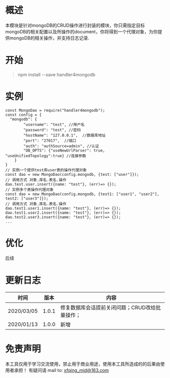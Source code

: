 # 概述
本模块是针对mongoDB的CRUD操作进行封装的模块，你只需指定目标mongoDB的相关配置以及所操作的document，你将得到一个代理对象，为你提供mongoDB的相关操作，并支持日志记录.
# 开始
> npm install --save handler4mongodb
# 实例
```
const MongoDao = require("handler4mongodb");
const config = {
  "mongodb": {
		"username": "test", //用户名
		"password": "test", //密码
		"hostName": "127.0.0.1",  //数据库地址
		"port": "27017",  //端口
		"auth": "authSource=admin", //认证
		"DB_OPTS": {"useNewUrlParser": true, "useUnifiedTopology":true} //连接参数
	}
}
// 实例一个提供test库user表的操作代理对象
const dao = new MongoDao(config.mongodb, {test: ["user"]});
// 调用方式 对象.库名.表名.操作
dao.test.user.insert({name: "test"}, (err)=> {});
// 实例多个表操作代理对象
const dao = new MongoDao(config.mongodb, {test1: ["user1", "user2"], test2: ["user3"]});
// 调用方式 对象.库名.表名.操作
dao.test1.user1.insert({name: "test"}, (err)=> {});
dao.test1.user2.insert({name: "test"}, (err)=> {});
dao.test2.user3.insert({name: "test"}, (err)=> {});
...
```
# 优化
后续
# 更新日志
时间|版本|内容
--|--|--
2020/03/05|1.0.1|修复数据库会话提前关闭问题；CRUD改给批量操作；
2020/01/13|1.0.0|新增
# 免责声明
本工具仅用于学习交流使用，禁止用于商业用途，使用本工具所造成的的后果由使用者承担！ 有疑问请 mail to: xfqing_mid@163.com
